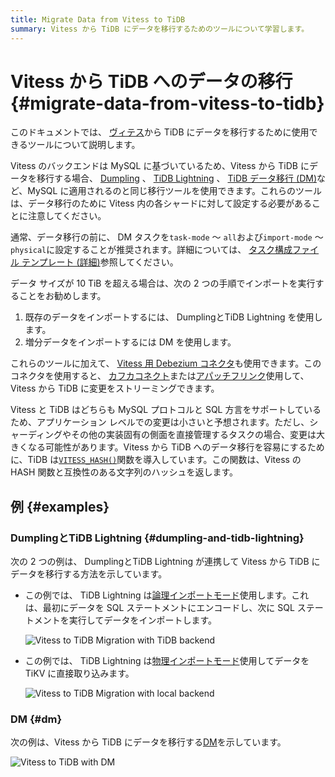 ```yaml
---
title: Migrate Data from Vitess to TiDB
summary: Vitess から TiDB にデータを移行するためのツールについて学習します。
---
```


# Vitess から TiDB へのデータの移行 {#migrate-data-from-vitess-to-tidb}

このドキュメントでは、 [ヴィテス](https://vitess.io/)から TiDB にデータを移行するために使用できるツールについて説明します。

Vitess のバックエンドは MySQL に基づいているため、Vitess から TiDB にデータを移行する場合、 [Dumpling](/dumpling-overview.md) 、 [TiDB Lightning](/tidb-lightning/tidb-lightning-overview.md) 、 [TiDB データ移行 (DM)](/dm/dm-overview.md)など、MySQL に適用されるのと同じ移行ツールを使用できます。これらのツールは、データ移行のために Vitess 内の各シャードに対して設定する必要があることに注意してください。

通常、データ移行の前に、 DM タスクを`task-mode` ～ `all`および`import-mode` ～ `physical`に設定することが推奨されます。詳細については、 [タスク構成ファイル テンプレート (詳細)](/dm/task-configuration-file-full.md#task-configuration-file-template-advanced)参照してください。

データ サイズが 10 TiB を超える場合は、次の 2 つの手順でインポートを実行することをお勧めします。

1.  既存のデータをインポートするには、 DumplingとTiDB Lightning を使用します。
2.  増分データをインポートするには DM を使用します。

これらのツールに加えて、 [Vitess 用 Debezium コネクタ](https://debezium.io/documentation/reference/connectors/vitess.html)も使用できます。このコネクタを使用すると、 [カフカコネクト](https://kafka.apache.org/documentation/#connect)または[アパッチフリンク](https://nightlies.apache.org/flink/flink-docs-stable/)使用して、Vitess から TiDB に変更をストリーミングできます。

Vitess と TiDB はどちらも MySQL プロトコルと SQL 方言をサポートしているため、アプリケーション レベルでの変更は小さいと予想されます。ただし、シャーディングやその他の実装固有の側面を直接管理するタスクの場合、変更は大きくなる可能性があります。Vitess から TiDB へのデータ移行を容易にするために、TiDB は[`VITESS_HASH()`](/functions-and-operators/tidb-functions.md)関数を導入しています。この関数は、Vitess の HASH 関数と互換性のある文字列のハッシュを返します。

## 例 {#examples}

### DumplingとTiDB Lightning {#dumpling-and-tidb-lightning}

次の 2 つの例は、 DumplingとTiDB Lightning が連携して Vitess から TiDB にデータを移行する方法を示しています。

-   この例では、 TiDB Lightning は[論理インポートモード](/tidb-lightning/tidb-lightning-logical-import-mode.md)使用します。これは、最初にデータを SQL ステートメントにエンコードし、次に SQL ステートメントを実行してデータをインポートします。

    ![Vitess to TiDB Migration with TiDB backend](https://docs-download.pingcap.com/media/images/docs/vitess_to_tidb.png)

-   この例では、 TiDB Lightning は[物理インポートモード](/tidb-lightning/tidb-lightning-physical-import-mode.md)使用してデータを TiKV に直接取り込みます。

    ![Vitess to TiDB Migration with local backend](https://docs-download.pingcap.com/media/images/docs/vitess_to_tidb_dumpling_local.png)

### DM {#dm}

次の例は、Vitess から TiDB にデータを移行する[DM](/dm/dm-overview.md)を示しています。

![Vitess to TiDB with DM](https://docs-download.pingcap.com/media/images/docs/vitess_to_tidb_dm.png)
